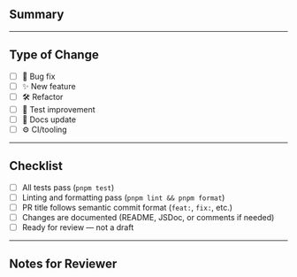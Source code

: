 ## Summary

<!-- Briefly describe the purpose of this PR and what it changes. If fixing an issue, reference it with "Closes #123". -->

---

## Type of Change

<!-- Select one or more by replacing `[ ]` with `[x]` -->

- [ ] 🐛 Bug fix
- [ ] ✨ New feature
- [ ] 🛠 Refactor
- [ ] 🧪 Test improvement
- [ ] 📝 Docs update
- [ ] ⚙️ CI/tooling

---

## Checklist

- [ ] All tests pass (`pnpm test`)
- [ ] Linting and formatting pass (`pnpm lint && pnpm format`)
- [ ] PR title follows semantic commit format (`feat:`, `fix:`, etc.)
- [ ] Changes are documented (README, JSDoc, or comments if needed)
- [ ] Ready for review — not a draft

---

## Notes for Reviewer

<!-- Optional: Anything specific you'd like feedback on, or explain complex decisions here. -->
